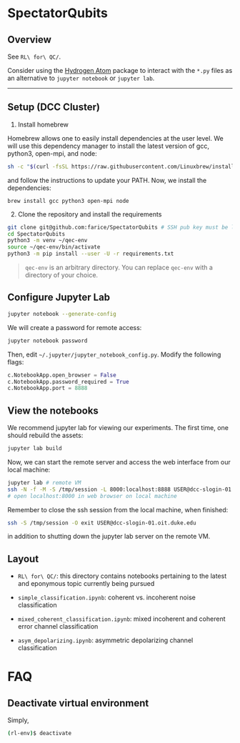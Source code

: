 # SpectatorQubits

## Overview

See `RL\ for\ QC/`.

Consider using the [Hydrogen Atom](https://atom.io/packages/hydrogen) package to interact with the `*.py` files as an alternative to `jupyter notebook` or `jupyter lab`.

---

## Setup (DCC Cluster)

1.  Install homebrew

Homebrew allows one to easily install dependencies at the user level. We will use this dependency manager to install the latest version of gcc, python3, open-mpi, and node:

```bash
sh -c "$(curl -fsSL https://raw.githubusercontent.com/Linuxbrew/install/master/install.sh)"
```

and follow the instructions to update your PATH. Now, we install the dependencies:

```
brew install gcc python3 open-mpi node
```

2. Clone the repository and install the requirements

```bash
git clone git@github.com:farice/SpectatorQubits # SSH pub key must be linked to your GH account
cd SpectatorQubits
python3 -m venv ~/qec-env
source ~/qec-env/bin/activate
python3 -m pip install --user -U -r requirements.txt
```

> `qec-env` is an arbitrary directory. You can replace `qec-env` with a directory of your choice.

## Configure Jupyter Lab

```bash
jupyter notebook --generate-config
```

We will create a password for remote access:

```bash
jupyter notebook password
```

Then, edit `~/.jupyter/jupyter_notebook_config.py`. Modify the following flags:

```python
c.NotebookApp.open_browser = False
c.NotebookApp.password_required = True
c.NotebookApp.port = 8888
```

## View the notebooks

We recommend jupyter lab for viewing our experiments. The first time, one should rebuild the assets:

```bash
jupyter lab build
```

Now, we can start the remote server and access the web interface from our local machine:

```bash
jupyter lab # remote VM
ssh -N -f -M -S /tmp/session -L 8000:localhost:8888 USER@dcc-slogin-01.oit.duke.edu # local machine
# open localhost:8000 in web browser on local machine
```

Remember to close the ssh session from the local machine, when finished:

```bash
ssh -S /tmp/session -O exit USER@dcc-slogin-01.oit.duke.edu
```

in addition to shutting down the jupyter lab server on the remote VM.

## Layout

- `RL\ for\ QC/`: this directory contains notebooks pertaining to the latest and eponymous topic currently being pursued

- `simple_classification.ipynb`: coherent vs. incoherent noise classification
- `mixed_coherent_classification.ipynb`: mixed incoherent and coherent error channel classification
- `asym_depolarizing.ipynb`: asymmetric depolarizing channel classification

# FAQ

## Deactivate virtual environment

Simply,

```bash
(rl-env)$ deactivate
```

